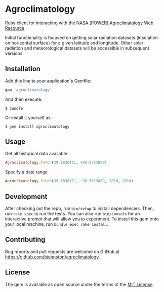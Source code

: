 # Agroclimatology

Ruby client for interacting with the [NASA (POWER) Agroclimatology Web Resource](http://power.larc.nasa.gov/cgi-bin/agro.cgi)

Initial functionality is focused on getting solar radiation datasets (insolation on horizontal surface)
for a given latitude and longitude. Other solar radiation and meteorological datasets will be accessible in subsequent versions.

## Installation

Add this line to your application's Gemfile:

```ruby
gem 'agroclimatology'
```

And then execute:

    $ bundle

Or install it yourself as:

    $ gem install agroclimatology

## Usage

Get all historical data available
```ruby
Agroclimatology.fetch(39.1836111, -96.5713889)
```

Specify a date range
```ruby
Agroclimatology.fetch(39.1836111, -96.5713889, 2010, 2016)
```

## Development

After checking out the repo, run `bin/setup` to install dependencies. Then, run `rake spec` to run the tests. You can also run `bin/console` for an interactive prompt that will allow you to experiment. To install this gem onto your local machine, run `bundle exec rake install`.

## Contributing

Bug reports and pull requests are welcome on GitHub at https://github.com/bjohnston/agroclimatology.


## License

The gem is available as open source under the terms of the [MIT License](http://opensource.org/licenses/MIT).
